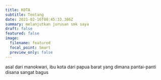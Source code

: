 ```yaml
---
title: KOTA
subtitle: Tentang
date: 2021-02-16T08:45:33.386Z
summary: melanjutkan jurusan smk saya
draft: false
featured: false
image:
  filename: featured
  focal_point: Smart
  preview_only: false
---
```

asal dari manokwari, ibu kota dari papua barat yang dimana pantai-panti disana sangat bagus